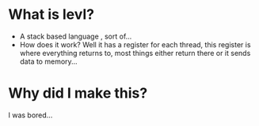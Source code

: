 # What is levl?
- A stack based language , sort of...
- How does it work? Well it has a register for each thread, this register is where everything returns to, most things either return there or it sends data to memory...
# Why did I make this?
I was bored...
